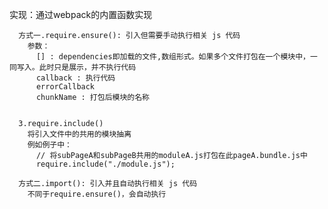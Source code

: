 实现：通过webpack的内置函数实现
      
      方式一.require.ensure(): 引入但需要手动执行相关 js 代码
        参数：
          [] : dependencies即加载的文件,数组形式。如果多个文件打包在一个模块中，一同写入。此时只是展示，并不执行代码
          callback : 执行代码
          errorCallback
          chunkName : 打包后模块的名称
        
      
      3.require.include()
        将引入文件中的共用的模块抽离
        例如例子中：
          // 将subPageA和subPageB共用的moduleA.js打包在此pageA.bundle.js中
          require.include("./module.js"); 

      方式二.import(): 引入并且自动执行相关 js 代码
        不同于require.ensure()，会自动执行